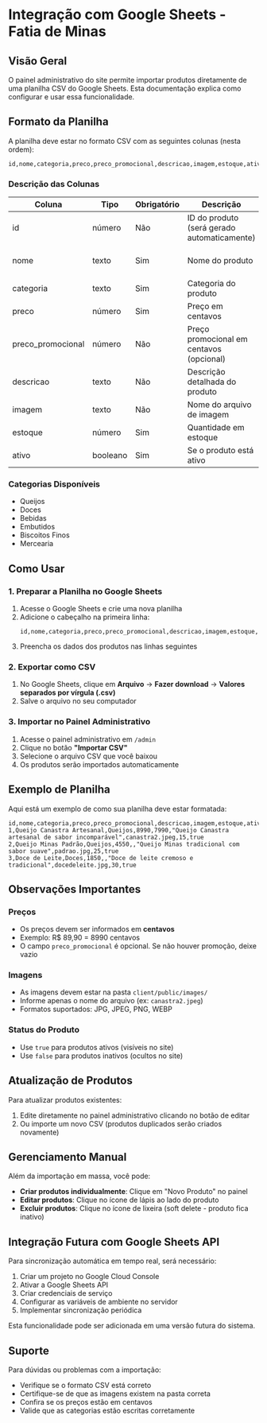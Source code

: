 # Integração com Google Sheets - Fatia de Minas

## Visão Geral

O painel administrativo do site permite importar produtos diretamente de uma planilha CSV do Google Sheets. Esta documentação explica como configurar e usar essa funcionalidade.

## Formato da Planilha

A planilha deve estar no formato CSV com as seguintes colunas (nesta ordem):

```
id,nome,categoria,preco,preco_promocional,descricao,imagem,estoque,ativo
```

### Descrição das Colunas

| Coluna | Tipo | Obrigatório | Descrição | Exemplo |
|--------|------|-------------|-----------|---------|
| id | número | Não | ID do produto (será gerado automaticamente) | 1 |
| nome | texto | Sim | Nome do produto | Queijo Canastra Artesanal |
| categoria | texto | Sim | Categoria do produto | Queijos |
| preco | número | Sim | Preço em centavos | 8990 |
| preco_promocional | número | Não | Preço promocional em centavos (opcional) | 7990 |
| descricao | texto | Não | Descrição detalhada do produto | Queijo artesanal... |
| imagem | texto | Não | Nome do arquivo de imagem | canastra2.jpeg |
| estoque | número | Sim | Quantidade em estoque | 15 |
| ativo | booleano | Sim | Se o produto está ativo | true |

### Categorias Disponíveis

- Queijos
- Doces
- Bebidas
- Embutidos
- Biscoitos Finos
- Mercearia

## Como Usar

### 1. Preparar a Planilha no Google Sheets

1. Acesse o Google Sheets e crie uma nova planilha
2. Adicione o cabeçalho na primeira linha:
   ```
   id,nome,categoria,preco,preco_promocional,descricao,imagem,estoque,ativo
   ```
3. Preencha os dados dos produtos nas linhas seguintes

### 2. Exportar como CSV

1. No Google Sheets, clique em **Arquivo** → **Fazer download** → **Valores separados por vírgula (.csv)**
2. Salve o arquivo no seu computador

### 3. Importar no Painel Administrativo

1. Acesse o painel administrativo em `/admin`
2. Clique no botão **"Importar CSV"**
3. Selecione o arquivo CSV que você baixou
4. Os produtos serão importados automaticamente

## Exemplo de Planilha

Aqui está um exemplo de como sua planilha deve estar formatada:

```csv
id,nome,categoria,preco,preco_promocional,descricao,imagem,estoque,ativo
1,Queijo Canastra Artesanal,Queijos,8990,7990,"Queijo Canastra artesanal de sabor incomparável",canastra2.jpeg,15,true
2,Queijo Minas Padrão,Queijos,4550,,"Queijo Minas tradicional com sabor suave",padrao.jpg,25,true
3,Doce de Leite,Doces,1850,,"Doce de leite cremoso e tradicional",docedeleite.jpg,30,true
```

## Observações Importantes

### Preços

- Os preços devem ser informados em **centavos**
- Exemplo: R$ 89,90 = 8990 centavos
- O campo `preco_promocional` é opcional. Se não houver promoção, deixe vazio

### Imagens

- As imagens devem estar na pasta `client/public/images/`
- Informe apenas o nome do arquivo (ex: `canastra2.jpeg`)
- Formatos suportados: JPG, JPEG, PNG, WEBP

### Status do Produto

- Use `true` para produtos ativos (visíveis no site)
- Use `false` para produtos inativos (ocultos no site)

## Atualização de Produtos

Para atualizar produtos existentes:

1. Edite diretamente no painel administrativo clicando no botão de editar
2. Ou importe um novo CSV (produtos duplicados serão criados novamente)

## Gerenciamento Manual

Além da importação em massa, você pode:

- **Criar produtos individualmente**: Clique em "Novo Produto" no painel
- **Editar produtos**: Clique no ícone de lápis ao lado do produto
- **Excluir produtos**: Clique no ícone de lixeira (soft delete - produto fica inativo)

## Integração Futura com Google Sheets API

Para sincronização automática em tempo real, será necessário:

1. Criar um projeto no Google Cloud Console
2. Ativar a Google Sheets API
3. Criar credenciais de serviço
4. Configurar as variáveis de ambiente no servidor
5. Implementar sincronização periódica

Esta funcionalidade pode ser adicionada em uma versão futura do sistema.

## Suporte

Para dúvidas ou problemas com a importação:

- Verifique se o formato CSV está correto
- Certifique-se de que as imagens existem na pasta correta
- Confira se os preços estão em centavos
- Valide que as categorias estão escritas corretamente

